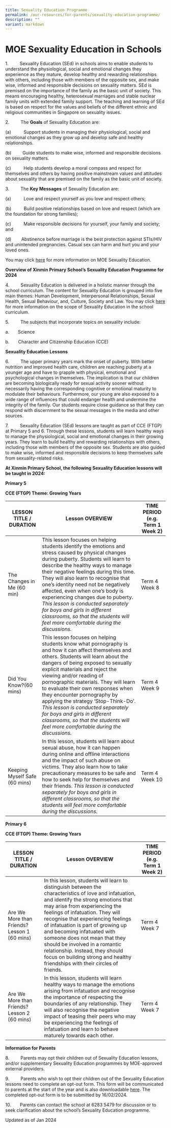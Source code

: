 ```yaml
---
title: Sexuality Education Programme
permalink: /our-resources/for-parents/sexuality-education-programme/
description: ""
variant: markdown
---
```

# **MOE Sexuality Education in Schools** 

1.         Sexuality Education (SEd) in schools aims to enable students to understand the physiological, social and emotional changes they experience as they mature, develop healthy and rewarding relationships with others, including those with members of the opposite sex, and make wise, informed and responsible decisions on sexuality matters. SEd is premised on the importance of the family as the basic unit of society. This means encouraging healthy, heterosexual marriages and stable nuclear family units with extended family support. The teaching and learning of SEd is based on respect for the values and beliefs of the different ethnic and religious communities in Singapore on sexuality issues.

2.         The **Goals** of Sexuality Education are:

(a)          Support students in managing their physiological, social and emotional changes as they grow up and develop safe and healthy relationships.

(b)         Guide students to make wise, informed and responsible decisions on sexuality matters.

(c)          Help students develop a moral compass and respect for themselves and others by having positive mainstream values and attitudes about sexuality that are premised on the family as the basic unit of society.

3.         The **Key Messages** of Sexuality Education are:

(a)          Love and respect yourself as you love and respect others;

(b)          Build positive relationships based on love and respect (which are the foundation for strong families);

(c)          Make responsible decisions for yourself, your family and society; and

(d)        Abstinence before marriage is the best protection against STIs/HIV and unintended pregnancies. Casual sex can harm and hurt you and your loved ones.

You may click [here](hhttps://www.moe.gov.sg/education-in-sg/our-programmes/sexuality-education) for more information on MOE Sexuality Education. 

**Overview of Xinmin Primary School’s Sexuality Education Programme for 2024**

4.         Sexuality Education is delivered in a holistic manner through the school curriculum. The content for Sexuality Education is grouped into five main themes: Human Development, Interpersonal Relationships, Sexual Health, Sexual Behaviour, and, Culture, Society and Law. You may click [here](https://www.moe.gov.sg/education-in-sg/our-programmes/sexuality-education/scope-and-teaching-approach) for more information on the scope of Sexuality Education in the school curriculum.

  
5.         The subjects that incorporate topics on sexuality include:

a.       Science

b.       Character and Citizenship Education (CCE)

**Sexuality Education Lessons**

6.         The upper primary years mark the onset of puberty. With better nutrition and improved health care, children are reaching puberty at a younger age and have to grapple with physical, emotional and psychological changes in themselves. The implication is that our children are becoming biologically ready for sexual activity sooner without necessarily having the corresponding cognitive or emotional maturity to modulate their behaviours. Furthermore, our young are also exposed to a wide range of influences that could endanger health and undermine the integrity of the family. Our students require close guidance so that they can respond with discernment to the sexual messages in the media and other sources. 

7\.         Sexuality Education (SEd) lessons are taught as part of CCE (FTGP) at Primary 5 and 6. Through these lessons, students will learn healthy ways to manage the physiological, social and emotional changes in their growing years. They learn to build healthy and rewarding relationships with others, including those with members of the opposite sex. Students are also guided to make wise, informed and responsible decisions to keep themselves safe from sexuality-related risks. 

**At Xinmin Primary School, the following Sexuality Education lessons will be taught in 2024:**

**Primary 5**

**CCE (FTGP) Theme: Growing Years**

|**LESSON TITLE / DURATION**|**Lesson OVERVIEW**| **TIME PERIOD** **(e.g. Term 1 Week 2)**|
| --- | --- | --- | 
|The Changes in Me (60 min) | This lesson focuses on helping students identify the emotions and stress caused by physical changes during puberty. Students will learn to describe the healthy ways to manage their negative feelings during this time. They will also learn to recognise that one’s identity need not be negatively affected, even when one’s body is experiencing changes due to puberty. *This lesson is conducted separately for boys and girls in different classrooms, so that the students will feel more comfortable during the discussions.*| Term 4 Week 8|
|Did You Know?(60 mins)| This lesson focuses on helping students know what pornography is and how it can affect themselves and others. Students will learn about the dangers of being exposed to sexually explicit materials and reject the viewing and/or reading of pornographic materials. They will learn to evaluate their own responses when they encounter pornography by applying the strategy ‘Stop-Think-Do’. *This lesson is conducted separately for boys and girls in different classrooms, so that the students will feel more comfortable during the discussions.*| Term 4 Week 9 |
| Keeping Myself Safe (60 mins)| In this lesson, students will learn about sexual abuse, how it can happen during online and offline interactions and the impact of such abuse on victims. They also learn how to take precautionary measures to be safe and how to seek help for themselves and their friends. *This lesson is conducted separately for boys and girls in different classrooms, so that the students will feel more comfortable during the discussions.*|Term 4 Week 10|  


**Primary 6**

**CCE (FTGP) Theme: Growing Years**

|**LESSON TITLE / DURATION**|**Lesson OVERVIEW**| **TIME PERIOD** **(e.g. Term 1 Week 2)**|
| --- | --- | --- | 
|Are We More than Friends? Lesson 1 (60 mins) |In this lesson, students will learn to distinguish between the characteristics of love and infatuation, and identify the strong emotions that may arise from experiencing the feelings of infatuation. They will recognise that experiencing feelings of infatuation is part of growing up and becoming infatuated with someone does not mean that they should be involved in a romantic relationship. Instead, they should focus on building strong and healthy friendships with their circles of friends. |Term 4 Week 7|
| Are We More than Friends? Lesson 2 (60 mins)| In this lesson, students will learn healthy ways to manage the emotions arising from infatuation and recognise the importance of respecting the boundaries of any relationship. They will also recognise the negative impact of teasing their peers who may be experiencing the feelings of infatuation and learn to behave maturely towards each other.|Term 4 Week 7|


**Information for Parents**

8.         Parents may opt their children out of Sexuality Education lessons, and/or supplementary Sexuality Education programmes by MOE-approved external providers. 

9.         Parents who wish to opt their children out of the Sexuality Education lessons need to complete an opt-out form. This form will be communicated to parents at the start of the year and is also downloadable [here](https://go.gov.sg/xmps2024optoutform). The completed opt-out form is to be submitted by 16/02/2024.

10.       Parents can contact the school at 6283 5479 for discussion or to seek clarification about the school’s Sexuality Education programme.


Updated as of Jan 2024
